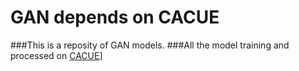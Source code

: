 # GAN depends on CACUE

###This is a reposity of GAN models.
###All the model training and processed on [CACUE](https://github.com/luhaofang/CACUE)]
